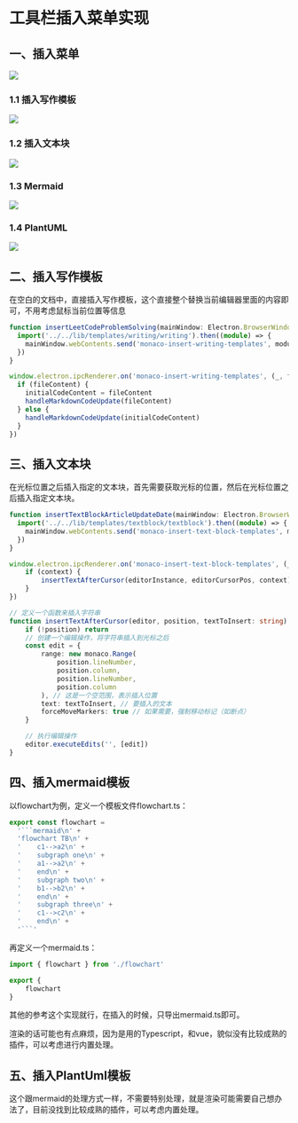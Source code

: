 # 工具栏插入菜单实现

## 一、插入菜单

![](images/20240528213407.png)

### 1.1 插入写作模板

![](images/插入写作模板.png)

### 1.2 插入文本块

![](images/插入文本块.PNG)

### 1.3 Mermaid

![](images/插入Mermaid模板.PNG)

### 1.4 PlantUML

![](images/插入PlantUML模板.PNG)

## 二、插入写作模板

在空白的文档中，直接插入写作模板，这个直接整个替换当前编辑器里面的内容即可，不用考虑鼠标当前位置等信息

```typescript
function insertLeetCodeProblemSolving(mainWindow: Electron.BrowserWindow) {
  import('../../lib/templates/writing/writing').then((module) => {
    mainWindow.webContents.send('monaco-insert-writing-templates', module.leetcode_problem_solving)
  })
}
```

```typescript
window.electron.ipcRenderer.on('monaco-insert-writing-templates', (_, fileContent: string) => {
  if (fileContent) {
    initialCodeContent = fileContent
    handleMarkdownCodeUpdate(fileContent)
  } else {
    handleMarkdownCodeUpdate(initialCodeContent)
  }
})
```

## 三、插入文本块

在光标位置之后插入指定的文本块，首先需要获取光标的位置，然后在光标位置之后插入指定文本块。

```typescript
function insertTextBlockArticleUpdateDate(mainWindow: Electron.BrowserWindow) {
  import('../../lib/templates/textblock/textblock').then((module) => {
    mainWindow.webContents.send('monaco-insert-text-block-templates', module.article_update_date)
  })
}
```

```typescript
window.electron.ipcRenderer.on('monaco-insert-text-block-templates', (_, context: string) => {
    if (context) {
        insertTextAfterCursor(editorInstance, editorCursorPos, context)
    }
})

// 定义一个函数来插入字符串
function insertTextAfterCursor(editor, position, textToInsert: string) {
    if (!position) return
    // 创建一个编辑操作，将字符串插入到光标之后
    const edit = {
        range: new monaco.Range(
            position.lineNumber,
            position.column,
            position.lineNumber,
            position.column
        ), // 这是一个空范围，表示插入位置
        text: textToInsert, // 要插入的文本
        forceMoveMarkers: true // 如果需要，强制移动标记（如断点）
    }

    // 执行编辑操作
    editor.executeEdits('', [edit])
}
```
## 四、插入mermaid模板

以flowchart为例，定义一个模板文件flowchart.ts：

```typescript
export const flowchart =
  '```mermaid\n' +
  'flowchart TB\n' +
  '    c1-->a2\n' +
  '    subgraph one\n' +
  '    a1-->a2\n' +
  '    end\n' +
  '    subgraph two\n' +
  '    b1-->b2\n' +
  '    end\n' +
  '    subgraph three\n' +
  '    c1-->c2\n' +
  '    end\n' +
  '```'
```

再定义一个mermaid.ts：

```typescript
import { flowchart } from './flowchart'

export {
    flowchart
}
```

其他的参考这个实现就行，在插入的时候，只导出mermaid.ts即可。

渲染的话可能也有点麻烦，因为是用的Typescript，和vue，貌似没有比较成熟的插件，可以考虑进行内置处理。

## 五、插入PlantUml模板

这个跟mermaid的处理方式一样，不需要特别处理，就是渲染可能需要自己想办法了，目前没找到比较成熟的插件，可以考虑内置处理。

